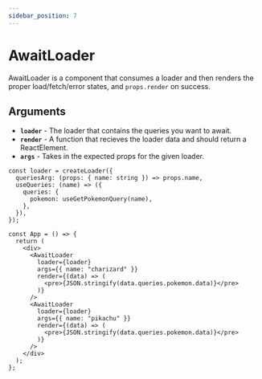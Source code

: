 ```yaml
---
sidebar_position: 7
---
```


# AwaitLoader

AwaitLoader is a component that consumes a loader and then renders the proper load/fetch/error states, and `props.render` on success.

## Arguments

- **`loader`** - The loader that contains the queries you want to await.
- **`render`** - A function that recieves the loader data and should return a ReactElement.
- **`args`** - Takes in the expected props for the given loader.

```tsx
const loader = createLoader({
  queriesArg: (props: { name: string }) => props.name,
  useQueries: (name) => ({
    queries: {
      pokemon: useGetPokemonQuery(name),
    },
  }),
});

const App = () => {
  return (
    <div>
      <AwaitLoader
        loader={loader}
        args={{ name: "charizard" }}
        render={(data) => (
          <pre>{JSON.stringify(data.queries.pokemon.data)}</pre>
        )}
      />
      <AwaitLoader
        loader={loader}
        args={{ name: "pikachu" }}
        render={(data) => (
          <pre>{JSON.stringify(data.queries.pokemon.data)}</pre>
        )}
      />
    </div>
  );
};
```
